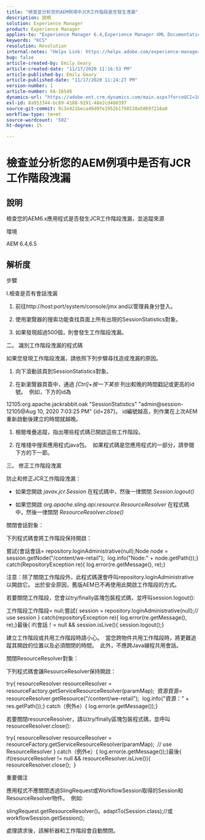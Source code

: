 ```yaml
---
title: "檢查並分析您的AEM例項中JCR工作階段是否發生洩漏"
description: 說明
solution: Experience Manager
product: Experience Manager
applies-to: "Experience Manager 6.4,Experience Manager XML Documentation for Adobe Experience Manager,Experience Manager XML Documentation Add-on for Adobe Experience Manager,Experience Manager 6.5,Experience Manager"
keywords: "KCS"
resolution: Resolution
internal-notes: "Helpx Link: https://helpx.adobe.com/experience-manager/kb/check-and-analyze-if-JCR-session-leaks-in-your-AEM-instance.html"
bug: false
article-created-by: Emily Geary
article-created-date: "11/17/2020 11:16:53 PM"
article-published-by: Emily Geary
article-published-date: "11/17/2020 11:24:27 PM"
version-number: 1
article-number: KA-16548
dynamics-url: "https://adobe-ent.crm.dynamics.com/main.aspx?forceUCI=1&pagetype=entityrecord&etn=knowledgearticle&id=6c27d5f9-2a29-eb11-a813-000d3a303484"
exl-id: 8a953344-bc89-4188-9191-48e2cd460397
source-git-commit: 0c3e421beca46d9fe1952b1f98538a50697216a0
workflow-type: tm+mt
source-wordcount: '502'
ht-degree: 1%

---
```


# 檢查並分析您的AEM例項中是否有JCR工作階段洩漏

## 說明

檢查您的AEM6.x應用程式是否發生JCR工作階段洩漏，並追蹤來源


環境



AEM 6.4,6.5

## 解析度

步驟

I.檢查是否有會話洩漏



1. 前往http://host:port/system/console/jmx and以管理員身分登入。

2. 使用瀏覽器的搜索功能查找頁面上所有出現的SessionStatistics對象。

3. 如果發現超過500個，則會發生工作階段洩漏。




二。 識別工作階段洩漏的程式碼

如果您發現工作階段洩漏，請依照下列步驟尋找造成洩漏的原因。

1. 向下滾動該頁到SessionStatistics對象。

2. 在新瀏覽器頁簽中，通過 *[Ctrl]+按一下某些* 列出較晚的時間戳記或更高的id號。  例如，下方的id為




12105:org.apache.jackrabbit.oak &quot;SessionStatistics&quot; &quot;admin@session-12105@Aug 10, 2020 7:03:25 PM&quot; {id=287}。 id編號越高，則作業在上次AEM重新啟動後建立的時間就越晚。

1. 檢閱堆疊追蹤，指出哪些程式碼已開啟這些工作階段。

2. 在堆棧中搜索應用程式java包。  如果程式碼是您應用程式的一部分，請參閱下方的下一節。




三。 修正工作階段洩漏

防止和修正JCR工作階段洩漏：

* 如果您開啟 *javax.jcr.Session* 在程式碼中，然後一律關閉 *Session.logout()*

* 如果您開啟 *org.apache.sling.api.resource.ResourceResolver* 在程式碼中，然後一律關閉 *ResourceResolver.close()*




關閉會話對象：

下列程式碼會將工作階段保持開啟：

嘗試{會話會話= repository.loginAdministrative(null);Node node = session.getNode(&quot;/content/we-retail&quot;);  log.info(&quot;Node:&quot; + node.getPath());} catch(RepositoryException re){ log.error(re.getMessage(), re);}


注意：除了關閉工作階段外，此程式碼還會呼叫repository.loginAdministrative以開啟它。 出於安全原因，舊版AEM已不再使用此開啟工作階段的方式。



若要關閉工作階段，您會以try/finally區塊包裝程式碼，並呼叫session.logout():

工作階段工作階段= null;嘗試{ session = repository.loginAdministrative(null);// use session } catch(repositoryException re){ log.error(re.getMessage(), re);}最後{ if(會話！= null &amp;&amp; session.isLive(){ session.logout();}

建立工作階段或共用工作階段時請小心。  當您跨物件共用工作階段時，將更難追蹤其開啟的位置以及必須關閉的時間。  此外，不應跨Java線程共用會話。

關閉ResourceResolver對象：

下列程式碼會讓ResourceResolver保持開啟：

try{ resourceResolver resourceResolver = resourceFactory.getServiceResourceResolver(paramMap);  資源資源= resourceResolver.getResource(&quot;/content/we-retail&quot;);  log.info(&quot;資源：&quot; + res.getPath());} catch（例外e）{ log.error(e.getMessage());}

若要關閉resourceResolver，請以try/finally區塊包裝程式碼，並呼叫resourceResolver.close():

try{ resourceResolver resourceResolver = resourceFactory.getServiceResourceResolver(paramMap);  // use ResourceResolver } catch（例外e）{ log.error(e.getMessage());}最後{ if(resourceResolver != null &amp;&amp; resourceResolver.isLive()){ resourceResolver.close();  }


重要備注



應用程式不應關閉透過SlingRequest或WorkflowSession取得的Session和ResourceResolver物件。  例如:

slingRequest.getResourceResolver()。adaptTo(Session.class);//或workflowSession.getSession();

處理請求後，該解析器和工作階段會自動關閉。
